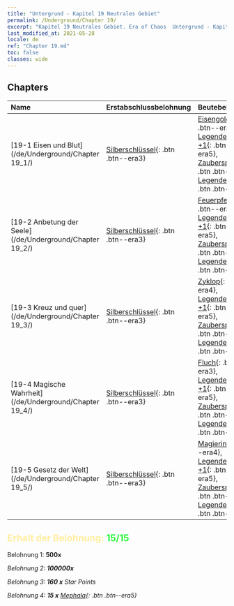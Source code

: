 ```yaml
---
title: "Untergrund - Kapitel 19 Neutrales Gebiet"
permalink: /Underground/Chapter 19/
excerpt: "Kapitel 19 Neutrales Gebiet. Era of Chaos  Untergrund - Kapitel 19. Neutrales Gebiet"
last_modified_at: 2021-05-28
locale: de
ref: "Chapter 19.md"
toc: false
classes: wide
---
```


## Chapters

  | Name |  Erstabschlussbelohnung | Beutebelohnung |
  |:------------|:------------|:------------| 
  | [19-1 Eisen und Blut](/de/Underground/Chapter 19_1/) | [Silberschlüssel](/ItemsDE/con_693/){: .btn .btn--era3} | [Eisengolem](/ItemsDE/unt_237/){: .btn .btn--era4}, [Legendenzertifikat +1](/ItemsDE/mat_74/){: .btn .btn--era5}, [Zauberspruchrollen](/ItemsDE/con_694/){: .btn .btn--era3}, [Legendenzertifikat](/ItemsDE/mat_67/){: .btn .btn--era5} |
  | [19-2 Anbetung der Seele](/de/Underground/Chapter 19_2/) | [Silberschlüssel](/ItemsDE/con_693/){: .btn .btn--era3} | [Feuerpfeil](/ItemsDE/her_413/){: .btn .btn--era2}, [Legendenzertifikat +1](/ItemsDE/mat_74/){: .btn .btn--era5}, [Zauberspruchrollen](/ItemsDE/con_694/){: .btn .btn--era3}, [Legendenzertifikat](/ItemsDE/mat_67/){: .btn .btn--era5} |
  | [19-3 Kreuz und quer](/de/Underground/Chapter 19_3/) | [Silberschlüssel](/ItemsDE/con_693/){: .btn .btn--era3} | [Zyklop](/ItemsDE/unt_222/){: .btn .btn--era4}, [Legendenzertifikat +1](/ItemsDE/mat_74/){: .btn .btn--era5}, [Zauberspruchrollen](/ItemsDE/con_694/){: .btn .btn--era3}, [Legendenzertifikat](/ItemsDE/mat_67/){: .btn .btn--era5} |
  | [19-4 Magische Wahrheit](/de/Underground/Chapter 19_4/) | [Silberschlüssel](/ItemsDE/con_693/){: .btn .btn--era3} | [Fluch](/ItemsDE/her_410/){: .btn .btn--era3}, [Legendenzertifikat +1](/ItemsDE/mat_74/){: .btn .btn--era5}, [Zauberspruchrollen](/ItemsDE/con_694/){: .btn .btn--era3}, [Legendenzertifikat](/ItemsDE/mat_67/){: .btn .btn--era5} |
  | [19-5 Gesetz der Welt](/de/Underground/Chapter 19_5/) | [Silberschlüssel](/ItemsDE/con_693/){: .btn .btn--era3} | [Magierin](/ItemsDE/unt_238/){: .btn .btn--era4}, [Legendenzertifikat +1](/ItemsDE/mat_74/){: .btn .btn--era5}, [Zauberspruchrollen](/ItemsDE/con_694/){: .btn .btn--era3}, [Legendenzertifikat](/ItemsDE/mat_67/){: .btn .btn--era5} |


## <span style="color: #ffeea0">Erhalt der Belohnung: </span><span style="color: #27f73a">15/15</span>

 Belohnung 1:  **500x** <i class="fas fa-gem"/>

 Belohnung 2:  **100000x** <i class="fas fa-coins"/>

 Belohnung 3: **160 x** Star Points

 Belohnung 4: **15 x** [Mephala](/ItemsDE/her_367/){: .btn .btn--era5}

